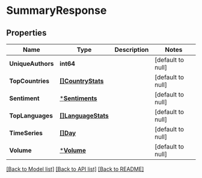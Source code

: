 # SummaryResponse

## Properties
Name | Type | Description | Notes
------------ | ------------- | ------------- | -------------
**UniqueAuthors** | **int64** |  | [default to null]
**TopCountries** | [**[]CountryStats**](CountryStats.md) |  | [default to null]
**Sentiment** | [***Sentiments**](Sentiments.md) |  | [default to null]
**TopLanguages** | [**[]LanguageStats**](LanguageStats.md) |  | [default to null]
**TimeSeries** | [**[]Day**](Day.md) |  | [default to null]
**Volume** | [***Volume**](Volume.md) |  | [default to null]

[[Back to Model list]](../README.md#documentation-for-models) [[Back to API list]](../README.md#documentation-for-api-endpoints) [[Back to README]](../README.md)

